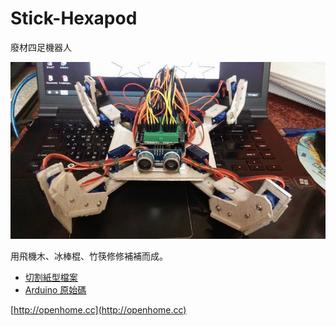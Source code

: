 # Stick-Hexapod

廢材四足機器人

[![廢材四足機器人](picture.jpg)](https://www.youtube.com/watch?v=d2s3qi_liVk)

用飛機木、冰棒棍、竹筷修修補補而成。

- [切割紙型檔案](Hexapod.pdf)
- [Arduino 原始碼](src/Hexapod/Hexapod.ino) 

[http://openhome.cc](http://openhome.cc)